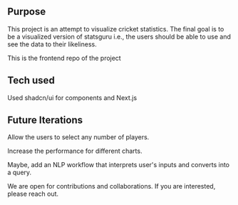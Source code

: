 ## Purpose
This project is an attempt to visualize cricket statistics. The final goal is to be a visualized version of statsguru i.e., the users should be able to use and see the data to their likeliness.

This is the frontend repo of the project

## Tech used
Used shadcn/ui for components and Next.js


## Future Iterations
Allow the users to select any number of players.

Increase the performance for different charts.

Maybe, add an NLP workflow that interprets user's inputs and converts into a query.

We are open for contributions and collaborations. If you are interested, please reach out.